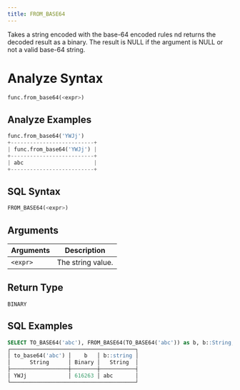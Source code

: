 ```yaml
---
title: FROM_BASE64
---
```


Takes a string encoded with the base-64 encoded rules nd returns the decoded result as a binary.
The result is NULL if the argument is NULL or not a valid base-64 string.

# Analyze Syntax

```python
func.from_base64(<expr>)
```

## Analyze Examples
```python
func.from_base64('YWJj')
+--------------------------+
| func.from_base64('YWJj') |
+--------------------------+
| abc                      |
+--------------------------+
```

## SQL Syntax

```sql
FROM_BASE64(<expr>)
```

## Arguments

| Arguments | Description       |
|-----------|-------------------|
| `<expr>`  | The string value. |

## Return Type

`BINARY`

## SQL Examples

```sql
SELECT TO_BASE64('abc'), FROM_BASE64(TO_BASE64('abc')) as b, b::String;
┌───────────────────────────────────────┐
│ to_base64('abc') │    b   │ b::string │
│      String      │ Binary │   String  │
├──────────────────┼────────┼───────────┤
│ YWJj             │ 616263 │ abc       │
└───────────────────────────────────────┘
```
